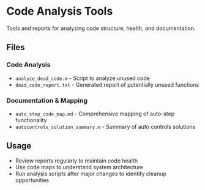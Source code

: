 # Code Analysis Tools

Tools and reports for analyzing code structure, health, and documentation.

## Files

### Code Analysis
- `analyze_dead_code.m` - Script to analyze unused code
- `dead_code_report.txt` - Generated report of potentially unused functions

### Documentation & Mapping
- `auto_step_code_map.md` - Comprehensive mapping of auto-step functionality
- `autocontrols_solution_summary.m` - Summary of auto controls solutions

## Usage

- Review reports regularly to maintain code health
- Use code maps to understand system architecture
- Run analysis scripts after major changes to identify cleanup opportunities